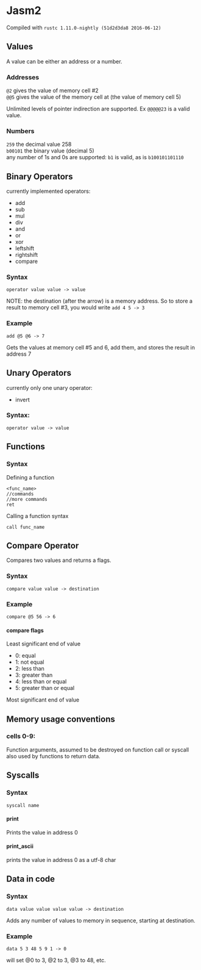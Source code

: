 # Jasm2

Compiled with `rustc 1.11.0-nightly (51d2d3da8 2016-06-12)`
## Values
A value can be either an address or a number.  
### Addresses
`@2` gives the value of memory cell #2  
`@@5` gives the value of the memory cell at (the value of memory cell 5)  
  
Unlimited levels of pointer indirection are supported. Ex `@@@@@23` is a valid value.
### Numbers
`259` the decimal value 258  
`b00101` the binary value (decimal 5)  
any number of 1s and 0s are supported: `b1` is valid, as is `b100101101110`

## Binary Operators
currently implemented operators:
* add
* sub
* mul
* div
* and
* or
* xor
* leftshift
* rightshift
* compare

### Syntax
```
operator value value -> value
```
NOTE: the destination (after the arrow) is a memory address. So to store a result to memory cell #3, you would write `add 4 5 -> 3`


### Example
```
add @5 @6 -> 7
```
Gets the values at memory cell #5 and 6, add them, and stores the result in address 7

## Unary Operators
currently only one unary operator:
* invert

### Syntax:
```
operator value -> value
```

## Functions
### Syntax
Defining a function
```
<func_name>
//commands
//more commands
ret
```

Calling a function syntax
```
call func_name
```

## Compare Operator
Compares two values and returns a flags.

### Syntax
```
compare value value -> destination
```
### Example
```
compare @5 56 -> 6
```
#### compare flags
Least significant end of value
* 0: equal
* 1: not equal
* 2: less than
* 3: greater than 
* 4: less than or equal
* 5: greater than or equal  

Most significant end of value


## Memory usage conventions
### cells 0-9:
Function arguments, assumed to be destroyed on function call or syscall also used by functions to return data.


## Syscalls
### Syntax
```
syscall name
```
#### print
Prints the value in address 0
#### print_ascii
prints the value in address 0 as a utf-8 char


## Data in code
### Syntax
```
data value value value value -> destination
```
Adds any number of values to memory in sequence, starting at destination.

### Example
```
data 5 3 48 5 9 1 -> 0
```
will set @0 to 3, @2 to 3, @3 to 48, etc.
